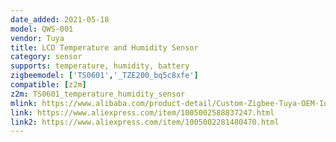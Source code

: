 ```yaml
---
date_added: 2021-05-18
model: QWS-001
vendor: Tuya
title: LCD Temperature and Humidity Sensor
category: sensor
supports: temperature, humidity, battery
zigbeemodel: ['TS0601','_TZE200_bq5c8xfe']
compatible: [z2m]
z2m: TS0601_temperature_humidity_sensor
mlink: https://www.alibaba.com/product-detail/Custom-Zigbee-Tuya-OEM-Iot-Multifuncion_1600238710992.html
link: https://www.aliexpress.com/item/1005002588837247.html
link2: https://www.aliexpress.com/item/1005002281480470.html
---
```

